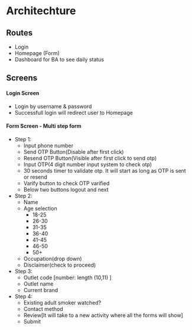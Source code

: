 # Architechture

## Routes
- Login
- Homepage (Form)
- Dashboard for BA to see daily status

## Screens

#### Login Screen
- Login by username & password
- Successfull login will redirect user to Homepage

#### Form Screen - Multi step form

- Step 1:
  - Input phone number
  - Send OTP Button(Disable after first click)
  - Resend OTP Button(Visible after first click to send otp)
  - Input OTP(4 digit number input system to check otp)
  - 30 seconds timer to validate otp. It will start as long as OTP is sent or resend
  - Varify button to check OTP varified
  - Below two buttons logout and next
- Step 2:
  - Name
  - Age selection
    - 18-25
    - 26-30
    - 31-35
    - 36-40
    - 41-45
    - 46-50
    - 50+
  - Occupation(drop down)
  - Disclaimer(check to proceed)
- Step 3:
  - Outlet code [number: length (10,11) ]
  - Outlet name
  - Current brand
- Step 4:
  - Existing adult smoker watched?
  - Contact method
  - Review[It will take to a new activity where all the forms will show]
  - Submit